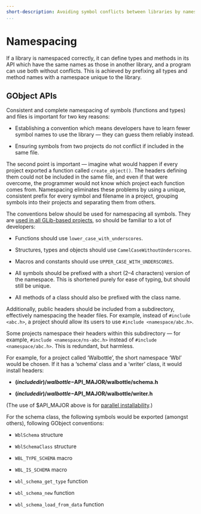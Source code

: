 ```yaml
---
short-description: Avoiding symbol conflicts between libraries by namespacing all APIs
...
```


# Namespacing

If a library is namespaced correctly, it can define types and methods in
its API which have the same names as those in another library, and a
program can use both without conflicts. This is achieved by prefixing
all types and method names with a namespace unique to the library.

## GObject APIs

Consistent and complete namespacing of symbols (functions and types) and
files is important for two key reasons:

  - Establishing a convention which means developers have to learn fewer
    symbol names to use the library — they can guess them reliably
    instead.

  - Ensuring symbols from two projects do not conflict if included in
    the same file.

The second point is important — imagine what would happen if every
project exported a function called `create_object()`. The headers
defining them could not be included in the same file, and even if that
were overcome, the programmer would not know which project each function
comes from. Namespacing eliminates these problems by using a unique,
consistent prefix for every symbol and filename in a project, grouping
symbols into their projects and separating them from others.

The conventions below should be used for namespacing all symbols. They
are [used in all GLib-based
projects](https://developer.gnome.org/gobject/stable/gtype-conventions.html),
so should be familiar to a lot of developers:

  - Functions should use `lower_case_with_underscores`.

  - Structures, types and objects should use
    `CamelCaseWithoutUnderscores`.

  - Macros and constants should use `UPPER_CASE_WITH_UNDERSCORES`.

  - All symbols should be prefixed with a short (2–4 characters) version
    of the namespace. This is shortened purely for ease of typing, but
    should still be unique.

  - All methods of a class should also be prefixed with the class name.

Additionally, public headers should be included from a subdirectory,
effectively namespacing the header files. For example, instead of
`#include <abc.h>`, a project should allow its users to use `#include
<namespace/abc.h>`.

Some projects namespace their headers within this subdirectory — for
example, `#include <namespace/ns-abc.h>` instead of `#include
<namespace/abc.h>`. This is redundant, but harmless.

For example, for a project called ‘Walbottle’, the short namespace ‘Wbl’
would be chosen. If it has a ‘schema’ class and a ‘writer’ class, it
would install headers:

  - **$(includedir)/walbottle-$API\_MAJOR/walbottle/schema.h**

  - **$(includedir)/walbottle-$API\_MAJOR/walbottle/writer.h**

(The use of $API\_MAJOR above is for [parallel
installability](parallel-installability.md).)

For the schema class, the following symbols would be exported (amongst
others), following GObject conventions:

  - `WblSchema` structure

  - `WblSchemaClass` structure

  - `WBL_TYPE_SCHEMA` macro

  - `WBL_IS_SCHEMA` macro

  - `wbl_schema_get_type` function

  - `wbl_schema_new` function

  - `wbl_schema_load_from_data` function
